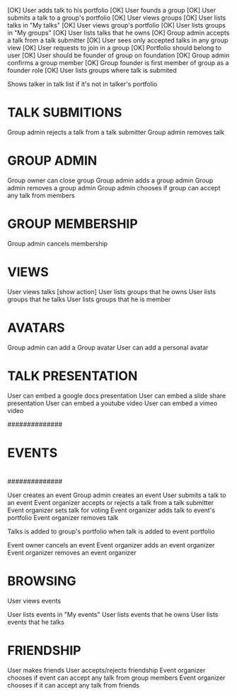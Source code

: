 
[OK]  User adds talk to his portfolio
[OK]  User founds a group
[OK]  User submits a talk to a group's portfolio
[OK]  User views groups
[OK]  User lists talks in "My talks"
[OK]  User views group's portfolio
[OK]  User lists groups in "My groups"
[OK]  User lists talks that he owns
[OK]  Group admin accepts a talk from a talk submitter
[OK]  User sees only accepted talks in any group view
[OK]  User requests to join in a group
[OK]  Portfolio should belong to user
[OK]  User should be founder of group on foundation
[OK]  Group admin confirms a group member
[OK]  Group founder is first member of group as a founder role
[OK]  User lists groups where talk is submited

Shows talker in talk list if it's not in talker's portfolio

# TALK SUBMITIONS
Group admin rejects a talk from a talk submitter
Group admin removes talk

# GROUP ADMIN
Group owner can close group
Group admin adds a group admin
Group admin removes a group admin
Group admin chooses if group can accept any talk from members

# GROUP MEMBERSHIP
Group admin cancels membership

# VIEWS

User views talks [show action]
User lists groups that he owns
User lists groups that he talks
User lists groups that he is member

# AVATARS

Group admin can add a Group avatar
User can add a personal avatar

# TALK PRESENTATION

User can embed a google docs presentation
User can embed a slide share presentation
User can embed a youtube video
User can embed a vimeo video



##############
#
# EVENTS
#
##############

User creates an event
Group admin creates an event
User submits a talk to an event
Event organizer accepts or rejects a talk from a talk submitter
Event organizer sets talk for voting
Event organizer adds talk to event's portfolio
Event organizer removes talk

Talks is added to group's portfolio when talk is added to event portfolio

Event owner cancels an event
Event organizer adds an event organizer
Event organizer removes an event organizer


# BROWSING

User views events

User lists events in "My events"
User lists events that he owns
User lists events that he talks


# FRIENDSHIP

User makes friends
User accepts/rejects friendship
Event organizer chooses if event can accept any talk from group members
Event organizer chooses if it can accept any talk from friends


